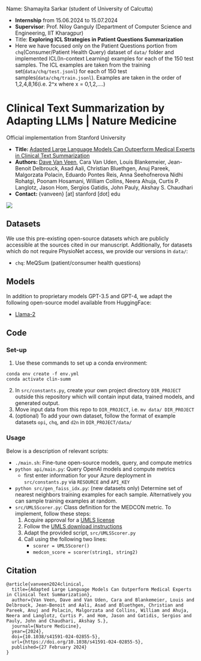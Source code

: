 Name: Shamayita Sarkar (student of University of Calcutta)
- **Internship** from 15.06.2024 to 15.07.2024
- **Supervisor**: Prof. Niloy Ganguly (Department of Computer Science and Engineering, IIT Kharagpur)
- Title: **Exploring ICL Strategies in Patient Questions Summarization**
- Here we have focused only on the Patient Questions portion from `chq`(Consumer/Patient Health Query) dataset of `data/` folder and implemented ICL(In-context Learning) examples for each of the 150 test samples. The ICL examples are taken from the training set(`data/chq/test.jsonl`) for each of 150 test samples(`data/chq/train.jsonl`). Examples are taken in the order of 1,2,4,8,16(i.e. 2^x where x = 0,1,2,....)
  


# Clinical Text Summarization by Adapting LLMs | Nature Medicine

Official implementation from Stanford University<br>
- <b> Title: </b>[Adapted Large Language Models Can Outperform Medical Experts in Clinical Text Summarization](https://arxiv.org/pdf/2309.07430.pdf)<br>
- <b>Authors: </b>[Dave Van Veen](https://davevanveen.com/), Cara Van Uden, Louis Blankemeier, Jean-Benoit Delbrouck, Asad Aali, Christian Bluethgen, Anuj Pareek, Malgorzata Polacin, Eduardo Pontes Reis, Anna Seehofnerova Nidhi Rohatgi, Poonam Hosamani, William Collins, Neera Ahuja, Curtis P. Langlotz, Jason Hom, Sergios Gatidis, John Pauly, Akshay S. Chaudhari 
- <b>Contact: </b>{vanveen} [at] stanford [dot] edu<br>

<img src='data/overview.png'/>


## Datasets
We use this pre-existing open-source datasets which are publicly accessible at the sources cited in our manuscript. Additionally, for datasets which do not require PhysioNet access, we provide our versions in `data/`: 
- `chq`: MeQSum (patient/consumer health questions)


## Models
In addition to proprietary models GPT-3.5 and GPT-4, we adapt the following open-source model available from HuggingFace:
- [Llama-2](https://huggingface.co/meta-llama/Llama-2-7b-hf)

## Code

### Set-up

1. Use these commands to set up a conda environment:
```
conda env create -f env.yml
conda activate clin-summ 
```
2. In `src/constants.py`, create your own project directory `DIR_PROJECT` outside this repository which will contain input data, trained models, and generated output.
3. Move input data from this repo to `DIR_PROJECT`, i.e. `mv data/ DIR_PROJECT`
4. (optional) To add your own dataset, follow the format of example datasets `opi`, `chq`, and `d2n` in `DIR_PROJECT/data/`


### Usage

Below is a description of relevant scripts:

- `./main.sh`: Fine-tune open-source models, query, and compute metrics
- `python api/main.py`: Query OpenAI models and compute metrics
    - first enter information for your Azure deployment in `src/constants.py` via `RESOURCE` and `API_KEY`
- `python src/gen_faiss_idx.py`: (new datasets only) Determine set of nearest neighbors training examples for each sample. Alternatively you can sample training examples at random.
- `src/UMLSScorer.py`: Class definition for the MEDCON metric. To implement, follow these steps:
    1) Acquire approval for a [UMLS license](https://www.nlm.nih.gov/research/umls/index.html)
    2) Follow the [UMLS download instructions](https://github.com/Georgetown-IR-Lab/QuickUMLS)
    3) Adapt the provided script, `src/UMLSScorer.py`
    4) Call using the following two lines:
        - `scorer = UMLSScorer()`
        - `medcon_score = scorer(string1, string2)`

## Citation

```
@article{vanveen2024clinical,
  title={Adapted Large Language Models Can Outperform Medical Experts in Clinical Text Summarization},
  author={Van Veen, Dave and Van Uden, Cara and Blankemeier, Louis and Delbrouck, Jean-Benoit and Aali, Asad and Bluethgen, Christian and Pareek, Anuj and Polacin, Malgorzata and Collins, William and Ahuja, Neera and Langlotz, Curtis P. and Hom, Jason and Gatidis, Sergios and Pauly, John and Chaudhari, Akshay S.},
  journal={Nature Medicine},
  year={2024},
  doi={10.1038/s41591-024-02855-5},
  url={https://doi.org/10.1038/s41591-024-02855-5},
  published={27 February 2024}
}
```
